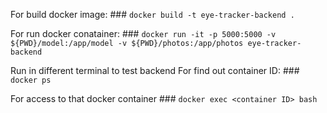 For build docker image:
    ### `docker build -t eye-tracker-backend .`

For run docker conatainer:
    ### `docker run -it -p 5000:5000 -v ${PWD}/model:/app/model -v ${PWD}/photos:/app/photos eye-tracker-backend`

Run in different terminal to test backend
For find out container ID:
    ### `docker ps` 

For access to that docker container
    ### `docker exec <container ID> bash`
